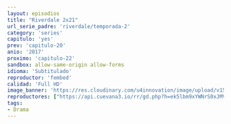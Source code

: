```yaml
---
layout: episodios
title: "Riverdale 2x21"
url_serie_padre: 'riverdale/temporada-2'
category: 'series'
capitulo: 'yes'
prev: 'capitulo-20'
anio: '2017'
proximo: 'capitulo-22'
sandbox: allow-same-origin allow-forms
idioma: 'Subtitulado'
reproductor: 'fembed'
calidad: 'Full HD'
image_banner: 'https://res.cloudinary.com/u4innovation/image/upload/v1565152608/maxresdefault-min_vy9nnj.jpg'
reproductores: ["https://api.cuevana3.io/rr/gd.php?h=ek5lbm9xYWNrS0xJMVp5b21KREk0dFBLbjVkaHhkRGdrOG1jbnBpUnhhS1YwMmhrWU0rcTNxdW9lb3lybDZyU3hzcWhaSUxRbUxxMzE2R0lhSzJwMUxPU3FadVkyUT09"]
tags:
- Drama
---
```











